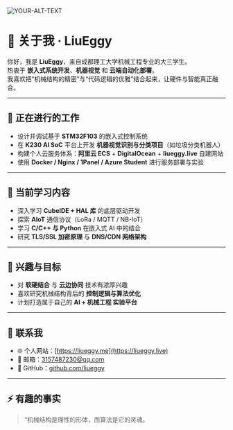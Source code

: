 <picture>
 <source media="(prefers-color-scheme: dark)" srcset="https://i.mji.rip/2025/10/26/4d92538ec511c1173ee2db119b0e8dd3.jpeg">
 <source media="(prefers-color-scheme: light)" srcset="https://i.mji.rip/2025/10/26/4d92538ec511c1173ee2db119b0e8dd3.jpeg">
 <img alt="YOUR-ALT-TEXT" src="https://i.mji.rip/2025/10/26/4d92538ec511c1173ee2db119b0e8dd3.jpeg">
</picture>

# 👋 关于我 · LiuEggy

你好，我是 **LiuEggy**，来自成都理工大学机械工程专业的大三学生。  
热衷于 **嵌入式系统开发**、**机器视觉** 和 **云端自动化部署**。  
我喜欢把“机械结构的精密”与“代码逻辑的优雅”结合起来，让硬件与智能真正融合。

---

## 🔭 正在进行的工作
- 设计并调试基于 **STM32F103** 的嵌入式控制系统  
- 在 **K230 AI SoC** 平台上开发 **机器视觉识别与分类项目**（如垃圾分类机器人）  
- 构建个人云服务体系：**阿里云 ECS** + **DigitalOcean** + **liueggy.live** 自建网站  
- 使用 **Docker / Nginx / 1Panel / Azure Student** 进行服务部署与实验  

---

## 🌱 当前学习内容
- 深入学习 **CubeIDE + HAL 库** 的底层驱动开发  
- 探索 **AIoT** 通信协议（LoRa / MQTT / NB-IoT）  
- 学习 **C/C++ 与 Python** 在嵌入式 AI 中的结合  
- 研究 **TLS/SSL 加密原理** 与 **DNS/CDN 网络架构**  

---

## 🧠 兴趣与目标
- 对 **软硬结合** 与 **云边协同** 技术有浓厚兴趣  
- 喜欢研究机械结构背后的 **控制逻辑与算法优化**  
- 计划打造属于自己的 **AI + 机械工程 实验平台**

---

## 💬 联系我
- 🌐 个人网站：[https://liueggy.me](https://liueggy.live)  
- 📧 邮箱：[3157487230@qq.com](mailto:3157487230@qq.com)  
- 🐙 GitHub：[github.com/liueggy](https://github.com/liueggy)

---

## ⚡ 有趣的事实
> “机械结构是理性的形体，而算法是它的灵魂。


